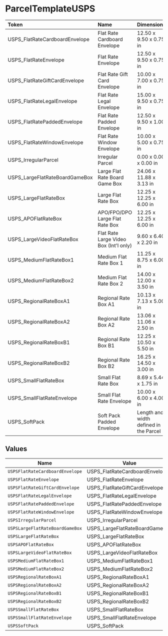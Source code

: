 # ParcelTemplateUSPS

|Token | Name | Dimensions|
|:---|:---|:---|
| USPS_FlatRateCardboardEnvelope | Flat Rate Cardboard Envelope |  12.50 x 9.50 x 0.75 in |
| USPS_FlatRateEnvelope | Flat Rate Envelope |  12.50 x 9.50 x 0.75 in |
| USPS_FlatRateGiftCardEnvelope | Flat Rate Gift Card Envelope |  10.00 x 7.00 x 0.75 in |
| USPS_FlatRateLegalEnvelope | Flat Rate Legal Envelope |  15.00 x 9.50 x 0.75 in |
| USPS_FlatRatePaddedEnvelope | Flat Rate Padded Envelope |  12.50 x 9.50 x 1.00 in |
| USPS_FlatRateWindowEnvelope | Flat Rate Window Envelope |  10.00 x 5.00 x 0.75 in |
| USPS_IrregularParcel | Irregular Parcel |  0.00 x 0.00 x 0.00 in |
| USPS_LargeFlatRateBoardGameBox | Large Flat Rate Board Game Box |  24.06 x 11.88 x 3.13 in |
| USPS_LargeFlatRateBox | Large Flat Rate Box |  12.25 x 12.25 x 6.00 in |
| USPS_APOFlatRateBox | APO/FPO/DPO Large Flat Rate Box |  12.25 x 12.25 x 6.00 in |
| USPS_LargeVideoFlatRateBox | Flat Rate Large Video Box (Int&#39;l only) |  9.60 x 6.40 x 2.20 in |
| USPS_MediumFlatRateBox1 | Medium Flat Rate Box 1 |  11.25 x 8.75 x 6.00 in |
| USPS_MediumFlatRateBox2 | Medium Flat Rate Box 2 |  14.00 x 12.00 x 3.50 in |
| USPS_RegionalRateBoxA1 | Regional Rate Box A1 |  10.13 x 7.13 x 5.00 in |
| USPS_RegionalRateBoxA2 | Regional Rate Box A2 |  13.06 x 11.06 x 2.50 in |
| USPS_RegionalRateBoxB1 | Regional Rate Box B1 |  12.25 x 10.50 x 5.50 in |
| USPS_RegionalRateBoxB2 | Regional Rate Box B2 |  16.25 x 14.50 x 3.00 in |
| USPS_SmallFlatRateBox | Small Flat Rate Box |  8.69 x 5.44 x 1.75 in |
| USPS_SmallFlatRateEnvelope | Small Flat Rate Envelope |  10.00 x 6.00 x 4.00 in |
| USPS_SoftPack | Soft Pack Padded Envelope |  Length and width defined in the Parcel|



## Values

| Name                            | Value                           |
| ------------------------------- | ------------------------------- |
| `USPSFlatRateCardboardEnvelope` | USPS_FlatRateCardboardEnvelope  |
| `USPSFlatRateEnvelope`          | USPS_FlatRateEnvelope           |
| `USPSFlatRateGiftCardEnvelope`  | USPS_FlatRateGiftCardEnvelope   |
| `USPSFlatRateLegalEnvelope`     | USPS_FlatRateLegalEnvelope      |
| `USPSFlatRatePaddedEnvelope`    | USPS_FlatRatePaddedEnvelope     |
| `USPSFlatRateWindowEnvelope`    | USPS_FlatRateWindowEnvelope     |
| `USPSIrregularParcel`           | USPS_IrregularParcel            |
| `USPSLargeFlatRateBoardGameBox` | USPS_LargeFlatRateBoardGameBox  |
| `USPSLargeFlatRateBox`          | USPS_LargeFlatRateBox           |
| `USPSAPOFlatRateBox`            | USPS_APOFlatRateBox             |
| `USPSLargeVideoFlatRateBox`     | USPS_LargeVideoFlatRateBox      |
| `USPSMediumFlatRateBox1`        | USPS_MediumFlatRateBox1         |
| `USPSMediumFlatRateBox2`        | USPS_MediumFlatRateBox2         |
| `USPSRegionalRateBoxA1`         | USPS_RegionalRateBoxA1          |
| `USPSRegionalRateBoxA2`         | USPS_RegionalRateBoxA2          |
| `USPSRegionalRateBoxB1`         | USPS_RegionalRateBoxB1          |
| `USPSRegionalRateBoxB2`         | USPS_RegionalRateBoxB2          |
| `USPSSmallFlatRateBox`          | USPS_SmallFlatRateBox           |
| `USPSSmallFlatRateEnvelope`     | USPS_SmallFlatRateEnvelope      |
| `USPSSoftPack`                  | USPS_SoftPack                   |